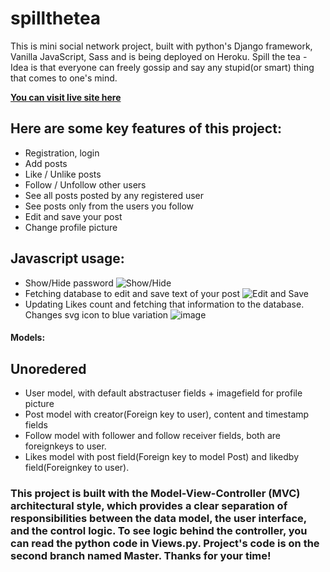 # spillthetea

This is mini social network project, built with python's Django framework, Vanilla JavaScript, Sass and is being deployed on Heroku. Spill the tea - Idea is that everyone can freely gossip and say any stupid(or smart) thing that comes to one's mind. 

**[You can visit live site here](https://spillthetea.herokuapp.com/)**


## Here are some key features of this project: 
- Registration, login
- Add posts
- Like / Unlike posts
- Follow / Unfollow other users
- See all posts posted by any registered user
- See posts only from the users you follow
- Edit and save your post
- Change profile picture

## Javascript usage:
- Show/Hide password 
![Show/Hide](https://user-images.githubusercontent.com/95188330/217943853-57cce6d1-7a27-4365-8630-a46e884f26d8.png)
- Fetching database to edit and save text of your post
![Edit and Save](https://user-images.githubusercontent.com/95188330/217940991-50353683-da0d-4e3a-85fa-68c99fa8b596.png)
- Updating Likes count and fetching that information to the database. Changes svg icon to blue variation 
![image](https://user-images.githubusercontent.com/95188330/217941453-8d27a323-5097-48f0-b249-d2ef3561571e.png)


#### Models:
## Unoredered
- User model, with default abstractuser fields + imagefield for profile picture
- Post model with creator(Foreign key to user), content and timestamp fields
- Follow model with follower and follow receiver fields, both are foreignkeys to user. 
- Likes model with post field(Foreign key to model Post) and likedby field(Foreignkey to user).


### This project is built with the Model-View-Controller (MVC) architectural style, which provides a clear separation of responsibilities between the data model, the user interface, and the control logic. To see logic behind the controller, you can read the python code in Views.py. Project's code is on the second branch named Master. Thanks for your time!


